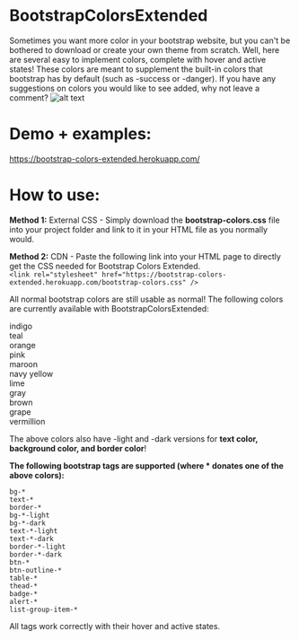 # BootstrapColorsExtended
Sometimes you want more color in your bootstrap website, but you can't be bothered to download or create your own theme from scratch. Well, here are several easy to implement colors, complete with hover and active states! These colors are meant to supplement the built-in colors that bootstrap has by default (such as -success or -danger). If you have any suggestions on colors you would like to see added, why not leave a comment?
![alt text](https://github.com/robert1233/BootstrapColorsExtended/blob/master/readmeAssets/colors.JPG)
  
# Demo + examples:
https://bootstrap-colors-extended.herokuapp.com/

# How to use:
**Method 1:** External CSS - Simply download the **bootstrap-colors.css** file into your project folder and link to it in your HTML file as you normally would.

**Method 2:** CDN - Paste the following link into your HTML page to directly get the CSS needed for Bootstrap Colors Extended.  
```<link rel="stylesheet" href="https://bootstrap-colors-extended.herokuapp.com/bootstrap-colors.css" />```

All normal bootstrap colors are still usable as normal! The following colors are currently available with BootstrapColorsExtended:

indigo  
teal  
orange  
pink  
maroon  
navy 
yellow  
lime  
gray  
brown  
grape  
vermillion  

The above colors also have -light and -dark versions for **text color, background color, and border color**!

**The following bootstrap tags are supported (where * donates one of the above colors):**
```
bg-*
text-*
border-*
bg-*-light
bg-*-dark
text-*-light
text-*-dark
border-*-light
border-*-dark
btn-*
btn-outline-*
table-*
thead-*
badge-*
alert-*
list-group-item-*
```

All tags work correctly with their hover and active states.
